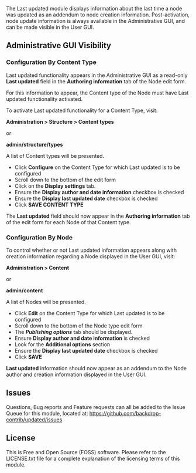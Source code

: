 The Last updated module displays information about the last time a node was updated as an addendum to node creation information. Post-activation, node update information is always available in the Administrative GUI, and can be made visible in the User GUI.

## Administrative GUI Visibility
### Configuration By Content Type
Last updated functionality appears in the Administrative GUI as a read-only **Last updated** field in the **Authoring information** tab of the Node edit form.

For this information to appear, the Content type of the Node must have Last updated functionality activated. 

To activate Last updated functionality for a Content Type, visit:

**Administration > Structure > Content types**

or 

**admin/structure/types**

A list of Content types will be presented.

- Click **Configure** on the Content Type for which Last updated is to be configured
- Scroll down to the bottom of the edit form
- Click on the **Display settings** tab.  
- Ensure the **Display author and date information** checkbox is checked
- Ensure the **Display last updated date** checkbox is checked
- Click **SAVE CONTENT TYPE**

The **Last updated** field should now appear in the **Authoring information** tab of the edit form for each Node of that Content type.

### Configuration By Node
To control whether or not Last updated information appears along with creation information regarding a Node displayed in the User GUI, visit:

**Administration > Content**

or

**admin/content**

A list of Nodes will be presented.

- Click **Edit** on the Content Type for which Last updated is to be configured
- Scroll down to the bottom of the Node type edit form
- The ***Publishing options*** tab should be displayed.
- Ensure **Display author and date information** is checked
- Look for the **Additional options** section
- Ensure the **Display last updated date** checkbox is checked
- Click **SAVE**

**Last updated** information should now appear as an addendum to the Node author and creation information displayed in the User GUI.

## Issues
Questions, Bug reports and Feature requests can all be added to the Issue Queue for this module, located at:
https://github.com/backdrop-contrib/updated/issues

## License
This is Free and Open Source (FOSS) software.  Please refer to the LICENSE.txt file for a complete explanation of the licensing terms of this module.
